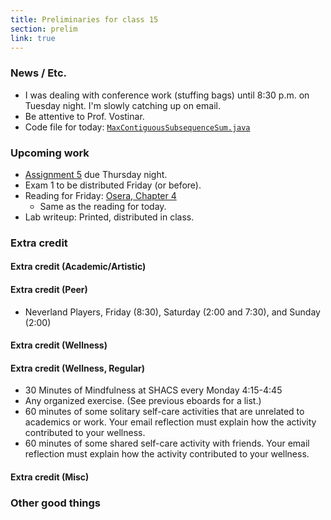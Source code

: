 ```yaml
---
title: Preliminaries for class 15
section: prelim
link: true
---
```

### News / Etc.

* I was dealing with conference work (stuffing bags) until 8:30 p.m. on
  Tuesday night.  I'm slowly catching up on email.
* Be attentive to Prof. Vostinar.
* Code file for today: [`MaxContiguousSubsequenceSum.java`](../files/MaxContiguousSubsequenceSum.java)

### Upcoming work

* [Assignment 5](../assignments/assignment05) due Thursday night.
* Exam 1 to be distributed Friday (or before).
* Reading for Friday: 
  [Osera, Chapter 4](https://www.cs.grinnell.edu/~rebelsky/Courses/CSC207/osera/chap04.pdf)
    * Same as the reading for today.
* Lab writeup: Printed, distributed in class.

### Extra credit

#### Extra credit (Academic/Artistic)

#### Extra credit (Peer)

* Neverland Players, Friday (8:30), Saturday (2:00 and 7:30), and Sunday (2:00)

#### Extra credit (Wellness)

#### Extra credit (Wellness, Regular)

* 30 Minutes of Mindfulness at SHACS every Monday 4:15-4:45
* Any organized exercise.  (See previous eboards for a list.)
* 60 minutes of some solitary self-care activities that are unrelated to 
  academics or work.  Your email reflection must explain how
  the activity contributed to your wellness.
* 60 minutes of some shared self-care activity with friends.  Your email 
  reflection must explain how the activity contributed to your wellness.

#### Extra credit (Misc)

### Other good things

